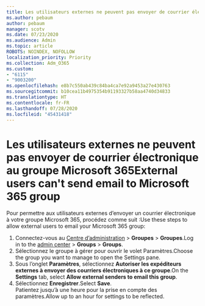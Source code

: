 ```yaml
---
title: Les utilisateurs externes ne peuvent pas envoyer de courrier électronique au groupe Microsoft 365
ms.author: pebaum
author: pebaum
manager: scotv
ms.date: 07/23/2020
ms.audience: Admin
ms.topic: article
ROBOTS: NOINDEX, NOFOLLOW
localization_priority: Priority
ms.collection: Adm_O365
ms.custom:
- "6115"
- "9003200"
ms.openlocfilehash: e8b7c550ab439c84ba4ca7e92a9453a27e430763
ms.sourcegitcommit: b10cea11b4975354b91193327b58aa4740d34833
ms.translationtype: HT
ms.contentlocale: fr-FR
ms.lasthandoff: 07/28/2020
ms.locfileid: "45431418"
---
```

# <a name="external-users-cant-send-email-to-microsoft-365-group"></a><span data-ttu-id="c2e4c-102">Les utilisateurs externes ne peuvent pas envoyer de courrier électronique au groupe Microsoft 365</span><span class="sxs-lookup"><span data-stu-id="c2e4c-102">External users can't send email to Microsoft 365 group</span></span>

<span data-ttu-id="c2e4c-103">Pour permettre aux utilisateurs externes d’envoyer un courrier électronique à votre groupe Microsoft 365, procédez comme suit :</span><span class="sxs-lookup"><span data-stu-id="c2e4c-103">Use these steps to allow external users to email your Microsoft 365 group:</span></span>

1. <span data-ttu-id="c2e4c-104">Connectez-vous au [Centre d’administration](https://admin.microsoft.com/) > **Groupes** > **Groupes**.</span><span class="sxs-lookup"><span data-stu-id="c2e4c-104">Log in to the [admin center](https://admin.microsoft.com/) > **Groups** > **Groups**.</span></span>
2. <span data-ttu-id="c2e4c-105">Sélectionnez le groupe à gérer pour ouvrir le volet Paramètres.</span><span class="sxs-lookup"><span data-stu-id="c2e4c-105">Choose the group you want to manage to open the Settings pane.</span></span>
3. <span data-ttu-id="c2e4c-106">Sous l’onglet **Paramètres**, sélectionnez **Autoriser les expéditeurs externes à envoyer des courriers électroniques à ce groupe**.</span><span class="sxs-lookup"><span data-stu-id="c2e4c-106">On the **Settings** tab, select **Allow external senders to email this group**.</span></span>
4. <span data-ttu-id="c2e4c-107">Sélectionnez **Enregistrer**.</span><span class="sxs-lookup"><span data-stu-id="c2e4c-107">Select **Save**.</span></span></br>
    <span data-ttu-id="c2e4c-108">Patientez jusqu’à une heure pour la prise en compte des paramètres.</span><span class="sxs-lookup"><span data-stu-id="c2e4c-108">Allow up to an hour for settings to be reflected.</span></span> 
